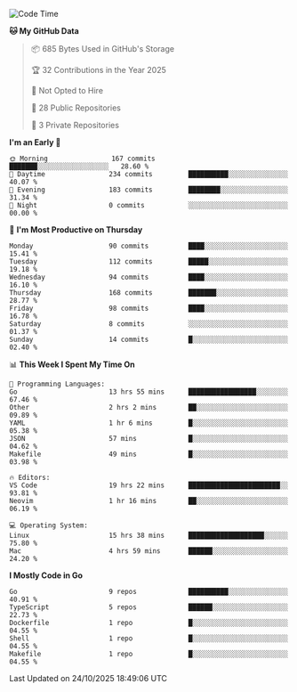 <!--START_SECTION:waka-->
![Code Time](http://img.shields.io/badge/Code%20Time-1%2C561%20hrs%2035%20mins-blue)

**🐱 My GitHub Data** 

> 📦 685 Bytes Used in GitHub's Storage 
 > 
> 🏆 32 Contributions in the Year 2025
 > 
> 🚫 Not Opted to Hire
 > 
> 📜 28 Public Repositories 
 > 
> 🔑 3 Private Repositories 
 > 
**I'm an Early 🐤** 

```text
🌞 Morning                167 commits         ███████░░░░░░░░░░░░░░░░░░   28.60 % 
🌆 Daytime                234 commits         ██████████░░░░░░░░░░░░░░░   40.07 % 
🌃 Evening                183 commits         ████████░░░░░░░░░░░░░░░░░   31.34 % 
🌙 Night                  0 commits           ░░░░░░░░░░░░░░░░░░░░░░░░░   00.00 % 
```
📅 **I'm Most Productive on Thursday** 

```text
Monday                   90 commits          ████░░░░░░░░░░░░░░░░░░░░░   15.41 % 
Tuesday                  112 commits         █████░░░░░░░░░░░░░░░░░░░░   19.18 % 
Wednesday                94 commits          ████░░░░░░░░░░░░░░░░░░░░░   16.10 % 
Thursday                 168 commits         ███████░░░░░░░░░░░░░░░░░░   28.77 % 
Friday                   98 commits          ████░░░░░░░░░░░░░░░░░░░░░   16.78 % 
Saturday                 8 commits           ░░░░░░░░░░░░░░░░░░░░░░░░░   01.37 % 
Sunday                   14 commits          █░░░░░░░░░░░░░░░░░░░░░░░░   02.40 % 
```


📊 **This Week I Spent My Time On** 

```text
💬 Programming Languages: 
Go                       13 hrs 55 mins      █████████████████░░░░░░░░   67.46 % 
Other                    2 hrs 2 mins        ██░░░░░░░░░░░░░░░░░░░░░░░   09.89 % 
YAML                     1 hr 6 mins         █░░░░░░░░░░░░░░░░░░░░░░░░   05.38 % 
JSON                     57 mins             █░░░░░░░░░░░░░░░░░░░░░░░░   04.62 % 
Makefile                 49 mins             █░░░░░░░░░░░░░░░░░░░░░░░░   03.98 % 

🔥 Editors: 
VS Code                  19 hrs 22 mins      ███████████████████████░░   93.81 % 
Neovim                   1 hr 16 mins        ██░░░░░░░░░░░░░░░░░░░░░░░   06.19 % 

💻 Operating System: 
Linux                    15 hrs 38 mins      ███████████████████░░░░░░   75.80 % 
Mac                      4 hrs 59 mins       ██████░░░░░░░░░░░░░░░░░░░   24.20 % 
```

**I Mostly Code in Go** 

```text
Go                       9 repos             ██████████░░░░░░░░░░░░░░░   40.91 % 
TypeScript               5 repos             ██████░░░░░░░░░░░░░░░░░░░   22.73 % 
Dockerfile               1 repo              █░░░░░░░░░░░░░░░░░░░░░░░░   04.55 % 
Shell                    1 repo              █░░░░░░░░░░░░░░░░░░░░░░░░   04.55 % 
Makefile                 1 repo              █░░░░░░░░░░░░░░░░░░░░░░░░   04.55 % 
```




 Last Updated on 24/10/2025 18:49:06 UTC
<!--END_SECTION:waka-->
